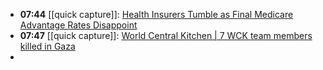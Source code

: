 - **07:44** [[quick capture]]:  [Health Insurers Tumble as Final Medicare Advantage Rates Disappoint](https://finance.yahoo.com/news/health-insurers-tumble-final-medicare-224241100.html)
- **07:47** [[quick capture]]:  [World Central Kitchen | 7 WCK team members killed in Gaza](https://wck.org/news/gaza-team-update)
-
